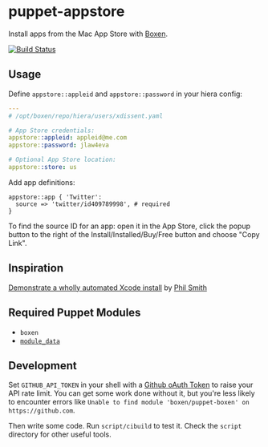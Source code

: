 # puppet-appstore

Install apps from the Mac App Store with [Boxen](https://boxen.github.com).

[![Build Status](https://travis-ci.org/xdissent/puppet-appstore.svg?branch=master)](https://travis-ci.org/xdissent/puppet-appstore)

## Usage

Define `appstore::appleid` and `appstore::password` in your hiera config:

```yaml
---
# /opt/boxen/repo/hiera/users/xdissent.yaml

# App Store credentials:
appstore::appleid: appleid@me.com
appstore::password: jlaw4eva

# Optional App Store location:
appstore::store: us
```

Add app definitions:

```puppet
appstore::app { 'Twitter':
  source => 'twitter/id409789998', # required
}
```

To find the source ID for an app: open it in the App Store, click the popup
button to the right of the Install/Installed/Buy/Free button and choose
"Copy Link".

## Inspiration

[Demonstrate a wholly automated Xcode install](https://gist.github.com/phs/6505382)
by [Phil Smith](https://github.com/phs)

## Required Puppet Modules

* `boxen`
* [`module_data`](https://github.com/ripienaar/puppet-module-data)

## Development

Set `GITHUB_API_TOKEN` in your shell with a [Github oAuth Token](https://help.github.com/articles/creating-an-oauth-token-for-command-line-use) to raise your API rate limit. You can get some work done without it, but you're less likely to encounter errors like `Unable to find module 'boxen/puppet-boxen' on https://github.com`.

Then write some code. Run `script/cibuild` to test it. Check the `script`
directory for other useful tools.
